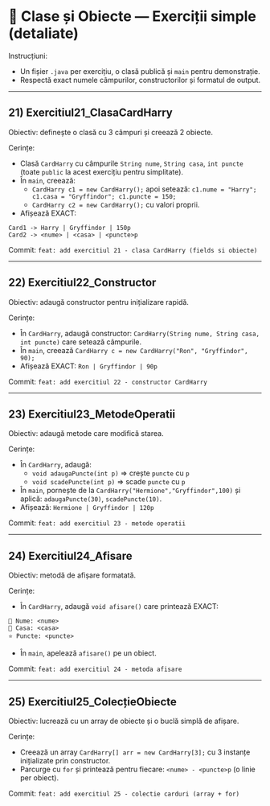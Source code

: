 # 🧪 Clase și Obiecte — Exerciții simple (detaliate)

Instrucțiuni:

- Un fișier `.java` per exercițiu, o clasă publică și `main` pentru demonstrație.
- Respectă exact numele câmpurilor, constructorilor și formatul de output.

---

## 21) Exercitiul21_ClasaCardHarry

Obiectiv: definește o clasă cu 3 câmpuri și creează 2 obiecte.

Cerințe:

- Clasă `CardHarry` cu câmpurile `String nume`, `String casa`, `int puncte` (toate `public` la acest exercițiu pentru simplitate).
- În `main`, creează:
  - `CardHarry c1 = new CardHarry();` apoi setează: `c1.nume = "Harry"; c1.casa = "Gryffindor"; c1.puncte = 150;`
  - `CardHarry c2 = new CardHarry();` cu valori proprii.
- Afișează EXACT:

```
Card1 -> Harry | Gryffindor | 150p
Card2 -> <nume> | <casa> | <puncte>p
```

Commit: `feat: add exercitiul 21 - clasa CardHarry (fields si obiecte)`

---

## 22) Exercitiul22_Constructor

Obiectiv: adaugă constructor pentru inițializare rapidă.

Cerințe:

- În `CardHarry`, adaugă constructor: `CardHarry(String nume, String casa, int puncte)` care setează câmpurile.
- În `main`, creează `CardHarry c = new CardHarry("Ron", "Gryffindor", 90);`
- Afișează EXACT: `Ron | Gryffindor | 90p`

Commit: `feat: add exercitiul 22 - constructor CardHarry`

---

## 23) Exercitiul23_MetodeOperatii

Obiectiv: adaugă metode care modifică starea.

Cerințe:

- În `CardHarry`, adaugă:
  - `void adaugaPuncte(int p)` => crește `puncte` cu `p`
  - `void scadePuncte(int p)` => scade `puncte` cu `p`
- În `main`, pornește de la `CardHarry("Hermione","Gryffindor",100)` și aplică: `adaugaPuncte(30)`, `scadePuncte(10)`.
- Afișează: `Hermione | Gryffindor | 120p`

Commit: `feat: add exercitiul 23 - metode operatii`

---

## 24) Exercitiul24_Afisare

Obiectiv: metodă de afișare formatată.

Cerințe:

- În `CardHarry`, adaugă `void afisare()` care printează EXACT:

```
👤 Nume: <nume>
🏰 Casa: <casa>
⭐ Puncte: <puncte>
```

- În `main`, apelează `afisare()` pe un obiect.

Commit: `feat: add exercitiul 24 - metoda afisare`

---

## 25) Exercitiul25_ColecțieObiecte

Obiectiv: lucrează cu un array de obiecte și o buclă simplă de afișare.

Cerințe:

- Creează un array `CardHarry[] arr = new CardHarry[3];` cu 3 instanțe inițializate prin constructor.
- Parcurge cu `for` și printează pentru fiecare: `<nume> - <puncte>p` (o linie per obiect).

Commit: `feat: add exercitiul 25 - colectie carduri (array + for)`
